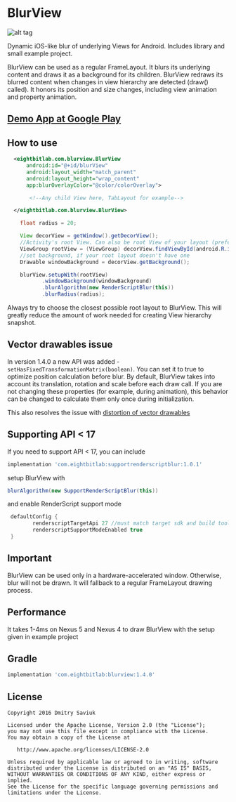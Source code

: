 # BlurView

![alt tag](https://github.com/Dimezis/BlurView/blob/master/BlurScreenshot.png)

Dynamic iOS-like blur of underlying Views for Android. 
Includes library and small example project.

BlurView can be used as a regular FrameLayout. It blurs its underlying content and draws it as a background for its children.
BlurView redraws its blurred content when changes in view hierarchy are detected (draw() called). 
It honors its position and size changes, including view animation and property animation.

## [Demo App at Google Play](https://play.google.com/store/apps/details?id=com.eightbitlab.blurview_sample)

## How to use
```XML
  <eightbitlab.com.blurview.BlurView
      android:id="@+id/blurView"
      android:layout_width="match_parent"
      android:layout_height="wrap_content"
      app:blurOverlayColor="@color/colorOverlay">

       <!--Any child View here, TabLayout for example-->

  </eightbitlab.com.blurview.BlurView>
```

```Java
    float radius = 20;

    View decorView = getWindow().getDecorView();
    //Activity's root View. Can also be root View of your layout (preferably)
    ViewGroup rootView = (ViewGroup) decorView.findViewById(android.R.id.content);
    //set background, if your root layout doesn't have one
    Drawable windowBackground = decorView.getBackground();

    blurView.setupWith(rootView)
           .windowBackground(windowBackground)
           .blurAlgorithm(new RenderScriptBlur(this))
           .blurRadius(radius);
```

Always try to choose the closest possible root layout to BlurView. This will greatly reduce the amount of work needed for creating View hierarchy snapshot.

## Vector drawables issue
In version 1.4.0 a new API was added - `setHasFixedTransformationMatrix(boolean)`.
You can set it to true to optimize position calculation before blur.
By default, BlurView takes into account its translation, rotation and scale before each draw call.
If you are not changing these properties (for example, during animation), this behavior can be changed
to calculate them only once during initialization.

This also resolves the issue with <a href="https://github.com/Dimezis/BlurView/issues/41">distortion of vector drawables</a>

## Supporting API < 17
If you need to support API < 17, you can include

```Groovy
implementation 'com.eightbitlab:supportrenderscriptblur:1.0.1'
```

setup BlurView with

```Java
blurAlgorithm(new SupportRenderScriptBlur(this))
```

and enable RenderScript support mode

```Groovy
 defaultConfig {
        renderscriptTargetApi 27 //must match target sdk and build tools
        renderscriptSupportModeEnabled true
 }
```

## Important
BlurView can be used only in a hardware-accelerated window.
Otherwise, blur will not be drawn. It will fallback to a regular FrameLayout drawing process.

## Performance
It takes 1-4ms on Nexus 5 and Nexus 4 to draw BlurView with the setup given in example project

## Gradle
```Groovy
implementation 'com.eightbitlab:blurview:1.4.0'
```

License
-------

    Copyright 2016 Dmitry Saviuk

    Licensed under the Apache License, Version 2.0 (the "License");
    you may not use this file except in compliance with the License.
    You may obtain a copy of the License at

       http://www.apache.org/licenses/LICENSE-2.0

    Unless required by applicable law or agreed to in writing, software
    distributed under the License is distributed on an "AS IS" BASIS,
    WITHOUT WARRANTIES OR CONDITIONS OF ANY KIND, either express or implied.
    See the License for the specific language governing permissions and
    limitations under the License.

